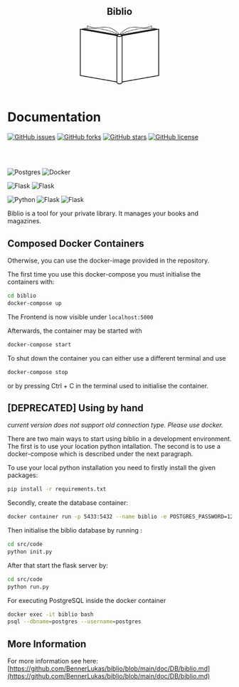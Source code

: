 <div align="center">
<h2>Biblio</h2>
<img src="/doc/Design/svg/open_book.svg" alt="Logo" width="180" align="center"/>
<br><br>
</div>

# Documentation

[![GitHub issues](https://img.shields.io/github/issues/BennerLukas/biblio)](https://github.com/BennerLukas/biblio/issues)
[![GitHub forks](https://img.shields.io/github/forks/BennerLukas/biblio)](https://github.com/BennerLukas/biblio/network)
[![GitHub stars](https://img.shields.io/github/stars/BennerLukas/biblio)](https://github.com/BennerLukas/biblio/stargazers)
[![GitHub license](https://img.shields.io/github/license/BennerLukas/biblio)](https://github.com/BennerLukas/biblio/blob/main/LICENSE)

<br><br>

![Postgres](https://img.shields.io/badge/DB-Postgres-lightgrey?style=flat&logo=postgresql)
![Docker](https://img.shields.io/badge/Container-Docker-lightgrey?style=flat&logo=docker)

![Flask](https://img.shields.io/badge/WebFramework-Flask-lightgrey?style=flat&logo=flask)
![Flask](https://img.shields.io/badge/Framework-Bootstrap-lightgrey?style=flat&logo=bootstrap)

![Python](https://img.shields.io/badge/Language-Python-lightgrey?style=flat&logo=python)
![Flask](https://img.shields.io/badge/Language-HTML-lightgrey?style=flat&logo=html5)
![Flask](https://img.shields.io/badge/Language-CSS-lightgrey?style=flat&logo=css3)

Biblio is a tool for your private library. It manages your books and magazines.

## Composed Docker Containers

Otherwise, you can use the docker-image provided in the repository.

The first time you use this docker-compose you must initialise the containers with:

```bash
cd biblio
docker-compose up
```

The Frontend is now visible under ````localhost:5000````

Afterwards, the container may be started with

```bash
docker-compose start
```

To shut down the container you can either use a different terminal and use

```bash
docker-compose stop
```

or by pressing Ctrl + C in the terminal used to initialise the container.


## [DEPRECATED] Using by hand

*current version does not support old connection type. Please use docker.*

There are two main ways to start using biblio in a development environment. The first is to use your location python intallation. The second is to
use a docker-compose which is described under the next paragraph.

To use your local python installation you need to firstly install the given packages:

```bash
pip install -r requirements.txt
```

Secondly, create the database container:

```bash
docker container run -p 5433:5432 --name biblio -e POSTGRES_PASSWORD=1234 postgres:12.2 
````

Then initialise the biblio database by running :

```bash
cd src/code
python init.py
```

After that start the flask server by:

```bash
cd src/code
python run.py
```

For executing PostgreSQL inside the docker container

````bash
docker exec -it biblio bash 
psql --dbname=postgres --username=postgres
````

## More  Information
For more information see here:
[https://github.com/BennerLukas/biblio/blob/main/doc/DB/biblio.md](https://github.com/BennerLukas/biblio/blob/main/doc/DB/biblio.md)